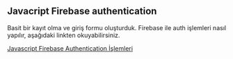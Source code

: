 ## Javacript Firebase authentication

Basit bir kayıt olma ve giriş formu oluşturduk. Firebase ile auth işlemleri nasıl yapılır, aşağıdaki linkten okuyabilirsiniz.

 [Javascript Firebase Authentication İşlemleri](https://webbilgitek.com/javascript-firebase-authentication/)
